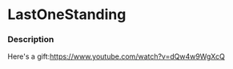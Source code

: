 <h1> LastOneStanding</h1> 
<h3>Description</h3>


Here's a gift:https://www.youtube.com/watch?v=dQw4w9WgXcQ
